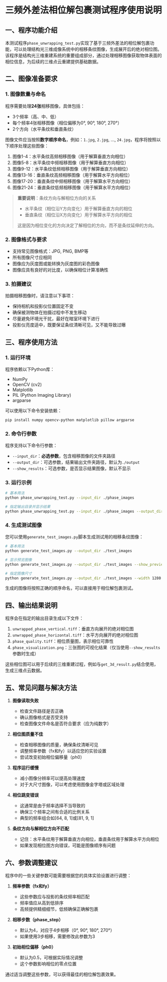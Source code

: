 # 三频外差法相位解包裹测试程序使用说明

## 一、程序功能介绍

本测试程序`phase_unwrapping_test.py`实现了基于三频外差法的相位解包裹功能，可以处理结构光三维成像系统中的相移条纹图像，生成展开后的绝对相位图。该程序是结构光三维重建系统的重要组成部分，通过处理相移图像获取物体表面的相位信息，为后续的三维点云重建提供基础数据。

## 二、图像准备要求

### 1. 图像数量与命名

程序需要处理**24张**相移图像，具体包括：

- 3个频率（高、中、低）
- 每个频率4张相移图像（相位偏移为0°, 90°, 180°, 270°）
- 2个方向（水平条纹和垂直条纹）

图像文件应当按照**数字顺序命名**，例如：`1.jpg`, `2.jpg`, ..., `24.jpg`，程序将按照以下顺序处理这些图像：

1. 图像1-4：水平条纹高频相移图像（用于解算垂直方向相位）
2. 图像5-8：水平条纹中频相移图像（用于解算垂直方向相位）
3. 图像9-12：水平条纹低频相移图像（用于解算垂直方向相位）
4. 图像13-16：垂直条纹高频相移图像（用于解算水平方向相位）
5. 图像17-20：垂直条纹中频相移图像（用于解算水平方向相位）
6. 图像21-24：垂直条纹低频相移图像（用于解算水平方向相位）

> **重要说明**：条纹方向与解相位方向的关系
>
> - 水平条纹（相位沿Y方向变化）用于解算垂直方向的相位
> - 垂直条纹（相位沿X方向变化）用于解算水平方向的相位
>
> 这是因为相位变化的方向决定了解相位的方向，而不是条纹延伸的方向。

### 2. 图像格式与要求

- 支持常见图像格式：JPG, PNG, BMP等
- 所有图像尺寸应相同
- 图像应为灰度图或能转换为灰度图的彩色图像
- 图像应具有良好的对比度，以确保相位计算准确性

### 3. 拍摄建议

拍摄相移图像时，请注意以下事项：

- 保持相机和投影仪位置固定不变
- 确保被测物体在拍摄过程中不发生移动
- 尽量避免环境光干扰，最好在暗室环境下进行
- 投影仪亮度适中，既要保证条纹清晰可见，又不能导致过曝

## 三、程序使用方法

### 1. 运行环境

程序依赖以下Python库：

- NumPy
- OpenCV (cv2)
- Matplotlib
- PIL (Python Imaging Library)
- argparse

可以使用以下命令安装依赖：

```bash
pip install numpy opencv-python matplotlib pillow argparse
```

### 2. 命令行参数

程序支持以下命令行参数：

- `--input_dir`：**必选参数**，包含相移图像的文件夹路径
- `--output_dir`：可选参数，结果输出文件夹路径，默认为`./output`
- `--show_results`：可选参数，是否显示结果图像，默认不显示

### 3. 运行示例

```bash
# 基本用法
python phase_unwrapping_test.py --input_dir ./phase_images

# 指定输出目录并显示结果
python phase_unwrapping_test.py --input_dir ./phase_images --output_dir ./results --show_results
```

### 4. 生成测试图像

您可以使用`generate_test_images.py`脚本生成测试用的相移条纹图像：

```bash
# 基本用法
python generate_test_images.py --output_dir ./test_images

# 显示预览图像
python generate_test_images.py --output_dir ./test_images --show_preview

# 指定图像尺寸
python generate_test_images.py --output_dir ./test_images --width 1280 --height 720
```

生成的图像将按照正确的顺序命名，可以直接用于相位解包裹测试。

## 四、输出结果说明

程序会在指定的输出目录生成以下文件：

1. `unwrapped_phase_vertical.tiff`：垂直方向展开的绝对相位图
2. `unwrapped_phase_horizontal.tiff`：水平方向展开的绝对相位图
3. `phase_quality.tiff`：相位质量图，表示相位可靠性
4. `phase_visualization.png`：三张图的可视化结果（仅当使用`--show_results`参数时生成）

这些相位图可以用于后续的三维重建过程，例如与`get_3d_result.py`结合使用，生成三维点云数据。

## 五、常见问题与解决方法

1. **图像读取失败**
   - 检查文件路径是否正确
   - 确认图像格式是否受支持
   - 检查图像文件命名是否符合要求（应为纯数字）

2. **相位图质量不佳**
   - 检查相移图像的质量，确保条纹清晰可见
   - 调整频率参数（fx和fy）以适应您的实验设置
   - 尝试改变初始相位偏移量（ph0）

3. **程序运行缓慢**
   - 减小图像分辨率可以提高处理速度
   - 对于大尺寸图像，可以考虑使用图像金字塔或区域处理

4. **相位跳变错误**
   - 这通常是由于频率选择不当导致的
   - 确保三个频率之间有合适的比例关系
   - 典型的频率组合如[64, 8, 1]或[81, 9, 1]

5. **条纹方向与解相位方向不匹配**
   - 记住：水平条纹用于解算垂直方向相位，垂直条纹用于解算水平方向相位
   - 如果发现相位图方向错误，可能是图像顺序有问题

## 六、参数调整建议

程序中的一些关键参数可能需要根据您的具体实验设置进行调整：

1. **频率参数（fx和fy）**
   - 这些参数应与投影的条纹频率相匹配
   - 频率值应从高到低排序
   - 高频提供精细细节，低频确保正确解包裹

2. **相移步数（phase_step）**
   - 默认为4，对应于4步相移（0°, 90°, 180°, 270°）
   - 如果使用3步相移，需要修改此参数为3

3. **初始相位偏移（ph0）**
   - 默认为0.5，可根据实际情况调整
   - 这个参数影响相位的零点位置

通过适当调整这些参数，可以获得最佳的相位解包裹效果。
